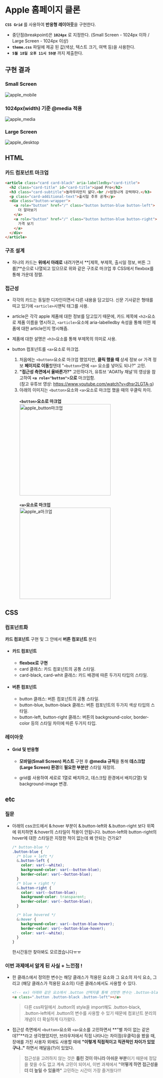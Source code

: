 # Apple 홈페이지 클론

**`CSS Grid`** 를 사용하여 **반응형 레이아웃**을 구현한다.

- 중단점(breakpoint)은 **`1024px`** 로 지정한다.
  (Small Screen - 1024px 이하 / Large Screen - 1024px 이상)
- **`theme.css`** 파일에 제공 된 값(색상, 텍스트 크기, 여백 등)을 사용한다.
- **`5월 18일 오후 11시 59분`** 까지 제출한다.

## 구현 결과

### Small Screen

![apple_mobile](https://github.com/joowon-jang/homework/assets/72129693/bcbeea3a-59e2-4310-9bd6-4a35788113a5)

### 1024px(width) 기준 @media 적용

![apple_media](https://github.com/joowon-jang/homework/assets/72129693/cd0474ac-0e75-4dcc-9e70-b4977537a6c6)

### Large Screen

![apple_desktop](https://github.com/joowon-jang/homework/assets/72129693/cb910f18-1f2c-4b0d-b2bc-23857e45b840)

## HTML

### 카드 컴포넌트 마크업

```html
<article class="card card-black" aria-labelledby="card-title">
  <h2 class="card-title" id="card-title">ipad Pro</h2>
  <h3 class="card-subtitle">놀라우리만치 얇다.<br />엄청나게 강력하다.</h3>
  <p class="card-additional-text">출시일 추후 공개</p>
  <div class="button-wrapper">
    <a role="button" href="/" class="button button-blue button-left">
      더 알아보기
    </a>
    <a role="button" href="/" class="button button-blue button-right">
      가격 보기
    </a>
  </div>
</article>
```

### 구조 설계

- 하나의 카드는 **위에서 아래로** 내려가면서 **[제목, 부제목, 출시일 정보, 버튼 그룹]**순으로 나열되고 있으므로 위와 같은 구조로 마크업 후 CSS에서 flexbox를 통해 가운데 정렬.

### 접근성

- 각각의 카드는 동일한 디자인이면서 다른 내용을 담고있다. 신문 기사같은 형태를 띠고 있기에 `<article>`시맨틱 태그를 사용.

- article은 각각 apple 제품에 대한 정보를 담고있기 때문에, 카드 제목에 `<h2>`요소로 제품 이름을 명시하고, `<article>`요소에 aria-labelledby 속성을 통해 어떤 제품에 대한 article인지 명시해줌.

- 제품에 대한 설명은 `<h3>`요소를 통해 부제목의 의미로 사용.

- button 컴포넌트를 `<a>`요소로 마크업.

  1. 처음에는 `<button>`요소로 마크업 했었지만, **클릭 했을 때** 상세 정보 or 가격 정보 **페이지로 이동**할텐데 "`<button>`안에 `<a>` 요소를 넣어도 되나?" 고민.
  2. **"접근성 측면에서 올바른가?"** 고민하다가, 유튜브 'AOA11y 채널'의 영상을 참고하여 **`<a role="button">`으로** 마크업함.<br/>
     (참고 유튜브 영상: https://www.youtube.com/watch?v=dhsr2LGTA-s)
  3. 아래의 이미지는 `<button>`요소와 `<a>`요소로 마크업 했을 때의 우클릭 차이.<br /><br/>
     **`<button>`요소로 마크업**<br/>
     <img width="300" alt="apple_button마크업" src="https://github.com/joowon-jang/homework/assets/72129693/465eb947-238b-40eb-97dc-9e6cb3f3c61d"><br/><br/>
     **`<a>`요소로 마크업**<br/>
     <img width="300" alt="apple_a마크업" src="https://github.com/joowon-jang/homework/assets/72129693/01ec062d-ff2e-4cda-ad2e-b3761ab08572">

## CSS

### 컴포넌트화

**카드 컴포넌트** 구현 및 그 안에서 **버튼 컴포넌트** 분리

- #### 카드 컴포넌트

  - **flexbox로 구현**
  - card 클래스: 카드 컴포넌트의 공통 스타일.
  - card-black, card-whit 클래스: 카드 배경에 따른 두가지 타입의 스타일.

- #### 버튼 컴포넌트

  - button 클래스: 버튼 컴포넌트의 공통 스타일.
  - button-blue, button-black 클래스: 버튼 컴포넌트의 두가지 색상 타입의 스타일.
  - button-left, button-right 클래스: 버튼의 background-color, border-color 등의 스타일 차이에 따른 두가지 타입.

### 레이아웃

- #### Grid 및 반응형

  - **모바일(Small Screen) 퍼스트** 구현 후 **@media 규칙**을 통해 **데스크탑(Large Screen) 환경**의 **필요한 부분만** 스타일 재정의.

  - grid를 사용하여 세로로 1열로 배치하고, 데스크탑 환경에서 배치(2열) 및 background-image 변경.

## etc

### 질문

- 아래의 css코드에서 &:hover 부분이 &.button-left와 &.button-right 보다 위쪽에 위치하면 &:hover의 스타일이 적용이 안됩니다. button-left와 button-right의 hover에 대한 스타일은 지정한 적이 없는데 왜 안되는 건가요?

  ```css
  /* button-blue */
  .button-blue {
    /* blue + left */
    &.button-left {
      color: var(--white);
      background-color: var(--button-blue);
      border-color: var(--button-blue);
    }
    /* blue + right */
    &.button-right {
      color: var(--button-blue);
      background-color: transparent;
      border-color: var(--button-blue);
    }

    /* blue hovered */
    &:hover {
      background-color: var(--button-blue-hover);
      border-color: var(--button-blue-hover);
      color: var(--white);
    }
  }
  ```

  한시간동안 찾아봐도 모르겠습니다ㅠㅠ

### 이번 과제에서 알게 된 사실 + 느낀점 !

- 한 클래스에서 정의한 변수는 해당 클래스가 적용된 요소와 그 요소의 자식 요소, 그리고 (해당 클래스가 적용된 요소의) 다른 클래스에서도 사용할 수 있다.<br/>

  ```html
  <!-- ex) 아래와 같은 요소에서 .button 선택자를 통해 선언한 변수는 .button-black, .button-left 에서도 사용가능! -->
  <a class=".button .button-black .button-left"></a>
  ```

  > 다른 css파일에서 .button의 style을 import해도 .button-black, .button-left에서 .button의 변수를 사용할 수 있기 때문에 컴포넌트 분리의 개념이 더 확실하게 다가왔다.

- 접근성 측면에서 `<button>`요소와 `<a>`요소를 고민하면서 **"별 차이 없는 같은데?"**라고 생각했었지만, 브라우저에서 직접 나타나는 차이점(우클릭)을 봤을 때, 장애를 가진 사용자 외에도 사용할 때에 **"이렇게 직접적이고 직관적인 차이가 있었구나.."** 하면서 깨달음(?)이 있었다.
  > 접근성을 고려하지 않는 것은 **틀린 것이 아니라 아쉬운 부분**이기 때문에 정답을 찾을 수도 없고 계속 고민이 되어서, 이번 과제에서 **"어떻게 하면 접근성을 더 더 높일 수 있을까"** 고민하는 시간이 가장 즐거웠다!!!
